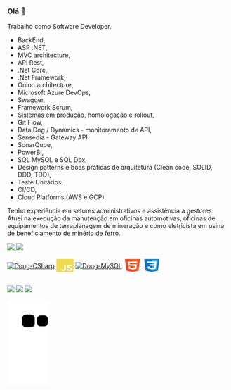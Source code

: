 ### Olá 👋

Trabalho como Software Developer.

* BackEnd,
* ASP .NET,
* MVC architecture,
* API Rest,
* .Net Core,
* .Net Framework,
* Onion architecture,
* Microsoft Azure DevOps,
* Swagger,
* Framework Scrum,
* Sistemas em produção, homologação e rollout,
* Git Flow,
* Data Dog / Dynamics - monitoramento de API,
* Sensedia - Gateway API
* SonarQube,
* PowerBI,
* SQL MySQL e SQL Dbx,
* Design patterns e boas práticas de arquitetura (Clean code, SOLID, DDD, TDD),
* Teste Unitários,
* CI/CD,
* Cloud Platforms (AWS e GCP).

Tenho experiência em setores administrativos e assistência a gestores.
Atuei na execução da manutenção em oficinas automotivas, oficinas de equipamentos de terraplanagem de mineração e como eletricista em usina de beneficiamento de minério de ferro.

<div >
  <a href="https://github.com/dgsilveira">
  <img height="180em" src="https://github-readme-stats.vercel.app/api?username=dgsilveira&show_icons=true&theme=dark&include_all_commits=true&count_private=true"/>
  <img height="180em" src="https://github-readme-stats.vercel.app/api/top-langs/?username=dgsilveira&layout=compact&langs_count=10&theme=dark"/>
 
</div>
  
  <div style="display: inline_block"><br>
  <img align="center" alt="Doug-CSharp" height="30" width="40" src="https://img.icons8.com/color/512/c-plus-plus-logo.png">
  <img align="center" alt="Doug-Js" height="30" width="40" src="https://raw.githubusercontent.com/devicons/devicon/master/icons/javascript/javascript-plain.svg">
  <img align="center" alt="Doug-MySQL" height="30" width="40" src="https://cdn.jsdelivr.net/gh/devicons/devicon/icons/mysql/mysql-original-wordmark.svg">
  <img align="center" alt="Doug-HTML" height="30" width="40" src="https://raw.githubusercontent.com/devicons/devicon/master/icons/html5/html5-original.svg">
  <img align="center" alt="Doug-CSS" height="30" width="40" src="https://raw.githubusercontent.com/devicons/devicon/master/icons/css3/css3-original.svg">
</div>
  
  
  ##
  
  <div> 
  <a href="https://www.instagram.com/silveiradouglas_" target="_blank"><img src="https://img.shields.io/badge/-Instagram-%23E4405F?style=for-the-badge&logo=instagram&logoColor=white" target="_blank"></a>
 <a href = "mailto:douglasgsilveira@gmail.com"><img src="https://img.shields.io/badge/-Gmail-%23333?style=for-the-badge&logo=gmail&logoColor=white" target="_blank"></a>
  <a href="https://www.linkedin.com/in/douglasgsilveira" target="_blank"><img src="https://img.shields.io/badge/-LinkedIn-%230077B5?style=for-the-badge&logo=linkedin&logoColor=white" target="_blank"></a>  
 
  ![Snake animation](https://github.com/dgsilveira/dgsilveira/blob/output/github-contribution-grid-snake.svg)
 
</div>
  
